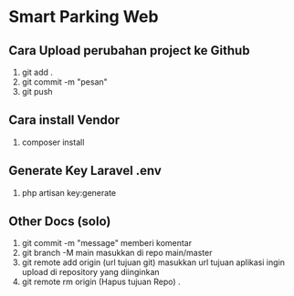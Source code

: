 # Smart Parking Web 

## Cara Upload perubahan project ke Github
1. git add .
2. git commit -m "pesan"
3. git push

## Cara install Vendor
1. composer install

## Generate Key Laravel .env
1. php artisan key:generate

## Other Docs (solo)
1. git commit -m "message" memberi komentar
2. git branch -M main masukkan di repo main/master
3. git remote add origin (url tujuan git) masukkan url tujuan aplikasi ingin upload di repository yang diinginkan
4. git remote rm origin (Hapus tujuan Repo) .

